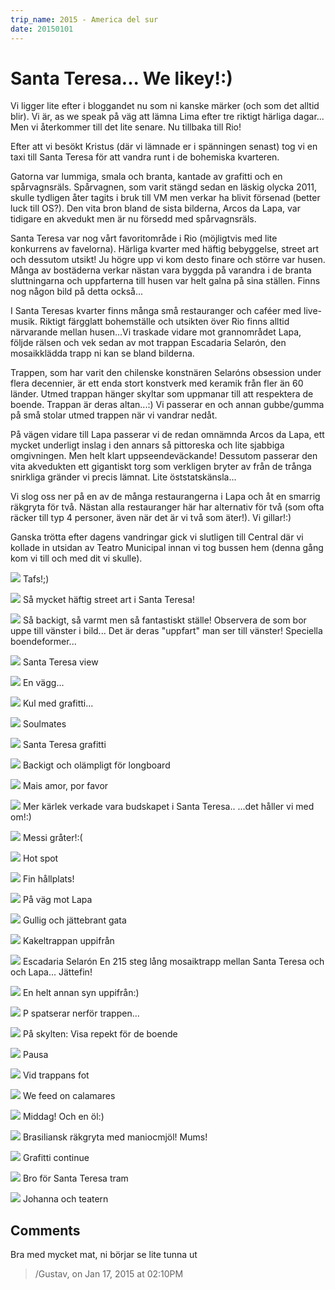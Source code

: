 ```yaml
---
trip_name: 2015 - America del sur
date: 20150101
---
```


# Santa Teresa... We likey!:)

Vi ligger lite efter i bloggandet nu som ni kanske märker (och som det alltid blir). Vi är, as we speak på väg att lämna Lima efter tre riktigt härliga dagar... Men vi återkommer till det lite senare. Nu tillbaka till Rio!

Efter att vi besökt Kristus (där vi lämnade er i spänningen senast) tog vi en taxi till Santa Teresa för att vandra runt i de bohemiska kvarteren.

Gatorna var lummiga, smala och branta, kantade av grafitti och en spårvagnsräls. Spårvagnen, som varit stängd sedan en läskig olycka 2011, skulle tydligen åter tagits i bruk till VM men verkar ha blivit försenad (better luck till OS?). Den vita bron bland de sista bilderna, Arcos da Lapa, var tidigare en akvedukt men är nu försedd med spårvagnsräls.

Santa Teresa var nog vårt favoritområde i Rio (möjligtvis med lite konkurrens av favelorna). Härliga kvarter med häftig bebyggelse, street art och dessutom utsikt! Ju högre upp vi kom desto finare och större var husen. Många av bostäderna verkar nästan vara byggda på varandra i de branta sluttningarna och uppfarterna till husen var helt galna på sina ställen. Finns nog någon bild på detta också...

I Santa Teresas kvarter finns många små restauranger och caféer med live-musik. Riktigt färgglatt bohemställe och utsikten över Rio finns alltid närvarande mellan husen...Vi traskade vidare mot grannområdet Lapa, följde rälsen och vek sedan av mot trappan Escadaria Selarón, den mosaikklädda trapp ni kan se bland bilderna.

Trappen, som har varit den chilenske konstnären Selaróns obsession under flera decennier, är ett enda stort konstverk med keramik från fler än 60 länder. Utmed trappan hänger skyltar som uppmanar till att respektera de boende. Trappan är deras altan...:) Vi passerar en och annan gubbe/gumma på små stolar utmed trappen när vi vandrar nedåt.

På vägen vidare till Lapa passerar vi de redan omnämnda Arcos da Lapa, ett mycket underligt inslag i den annars så pittoreska och lite sjabbiga omgivningen. Men helt klart uppseendeväckande! Dessutom passerar den vita akvedukten ett gigantiskt torg som verkligen bryter av från de trånga snirkliga gränder vi precis lämnat. Lite öststatskänsla...

Vi slog oss ner på en av de många restaurangerna i Lapa och åt en smarrig räkgryta för två. Nästan alla restauranger här har alternativ för två (som ofta räcker till typ 4 personer, även när det är vi två som äter!). Vi gillar!:)

Ganska trötta efter dagens vandringar gick vi slutligen till Central där vi kollade in utsidan av Teatro Municipal innan vi tog bussen hem (denna gång kom vi till och med dit vi skulle).

![](images/1.1420072400.tafs.jpg)
Tafs!;)

![](images/1.1420072400.s-229-mycket-h-228-ftig-street-art-i-santa-ter.jpg)
Så mycket häftig street art i Santa Teresa!

![](images/1.1420072400.s-229-backigt-s-229-varmt-men-s-229-fantastisk.jpg)
Så backigt, så varmt men så fantastiskt ställe!
Observera de som bor uppe till vänster i bild... Det är deras "uppfart" man ser till vänster! Speciella boendeformer...

![](images/1.1420072400.santa-teresa-view.jpg)
Santa Teresa view

![](images/1.1420072400.en-v-228-gg.jpg)
En vägg...

![](images/1.1420072400.kul-med-grafitti.jpg)
Kul med grafitti...

![](images/1.1420072400.soulmates.jpg)
Soulmates

![](images/1.1420072400.santa-teresa-grafitti.jpg)
Santa Teresa grafitti

![](images/1.1420072400.backigt-och-ol-228-mpligt-f-246-r-longboard.jpg)
Backigt och olämpligt för longboard

![](images/1.1420072400.mais-amor-por-favor.jpg)
Mais amor, por favor

![](images/1.1420072400.mer-k-228-rlek-verkade-vara-budskapet-i-santa-.jpg)
Mer kärlek verkade vara budskapet i Santa Teresa..
...det håller vi med om!:)

![](images/1.1420072400.messi-gr-229-ter.jpg)
Messi gråter!:(

![](images/1.1420072400.hot-spot.jpg)
Hot spot

![](images/1.1420072400.fin-h-229-llplats.jpg)
Fin hållplats!

![](images/1.1420072400.p-229-v-228-g-mot-lapa.jpg)
På väg mot Lapa

![](images/1.1420072400.gullig-och-j-228-ttebrant-gata.jpg)
Gullig och jättebrant gata

![](images/1.1420072400.kaleltrappan-uppifr-229-n.jpg)
Kakeltrappan uppifrån

![](images/1.1420072400.escadaria-selar-243-n.jpg)
Escadaria Selarón
En 215 steg lång mosaiktrapp mellan Santa Teresa och och Lapa... Jättefin!

![](images/1.1420072400.en-helt-annan-syn-uppifr-229-n.jpg)
En helt annan syn uppifrån:)

![](images/1.1420072400.p-spatserar-nerf-246-r-trappen.jpg)
P spatserar nerför trappen...

![](images/1.1420072400.p-229-skylten-visa-repekt-f-246-r-de-boende.jpg)
På skylten: Visa repekt för de boende

![](images/1.1420072400.pausa.jpg)
Pausa

![](images/1.1420072400.vid-trappans-fot.jpg)
Vid trappans fot

![](images/1.1420072400.we-feed-on-calamares.jpg)
We feed on calamares

![](images/1.1420072400.middag-och-en-246-l.jpg)
Middag! Och en öl:)

![](images/1.1420072400.brasiliansk-r-228-kgryta-med-maniocmj-246-l-mu.jpg)
Brasiliansk räkgryta med maniocmjöl! Mums!

![](images/1.1420072400.1-grafitti-continue.jpg)
Grafitti continue

![](images/1.1420072400.bro-f-246-r-santa-teresa-tram.jpg)
Bro för Santa Teresa tram

![](images/1.1420072400.johanna-och-teatern.jpg)
Johanna och teatern

## Comments

Bra med mycket mat, ni börjar se lite tunna ut
> /Gustav, on Jan 17, 2015 at 02:10PM
